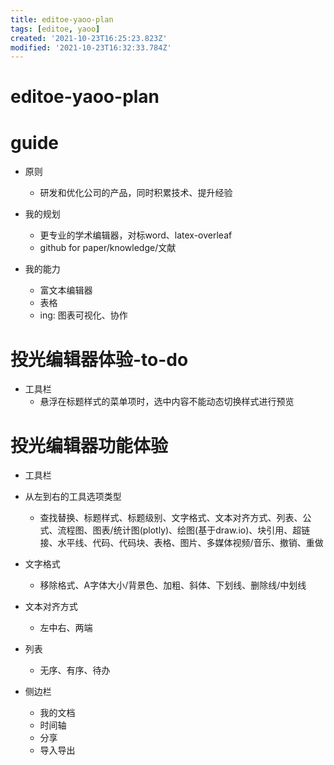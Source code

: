 ```yaml
---
title: editoe-yaoo-plan
tags: [editoe, yaoo]
created: '2021-10-23T16:25:23.823Z'
modified: '2021-10-23T16:32:33.784Z'
---
```


# editoe-yaoo-plan

# guide

- 原则
  - 研发和优化公司的产品，同时积累技术、提升经验

- 我的规划
  - 更专业的学术编辑器，对标word、latex-overleaf
  - github for paper/knowledge/文献

- 我的能力
  - 富文本编辑器
  - 表格
  - ing: 图表可视化、协作
# 投光编辑器体验-to-do
- 工具栏
  - 悬浮在标题样式的菜单项时，选中内容不能动态切换样式进行预览
# 投光编辑器功能体验
- 工具栏
- 从左到右的工具选项类型
  - 查找替换、标题样式、标题级别、文字格式、文本对齐方式、列表、公式、流程图、图表/统计图(plotly)、绘图(基于draw.io)、块引用、超链接、水平线、代码、代码块、表格、图片、多媒体视频/音乐、撤销、重做
- 文字格式
  - 移除格式、A字体大小/背景色、加粗、斜体、下划线、删除线/中划线
- 文本对齐方式
  - 左中右、两端
- 列表
  - 无序、有序、待办

- 侧边栏
  - 我的文档
  - 时间轴
  - 分享
  - 导入导出
